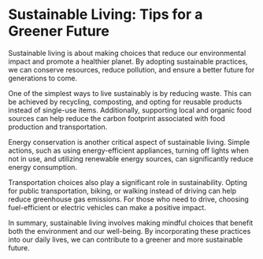 # Sustainable Living: Tips for a Greener Future

Sustainable living is about making choices that reduce our environmental impact and promote a healthier planet. By adopting sustainable practices, we can conserve resources, reduce pollution, and ensure a better future for generations to come.

One of the simplest ways to live sustainably is by reducing waste. This can be achieved by recycling, composting, and opting for reusable products instead of single-use items. Additionally, supporting local and organic food sources can help reduce the carbon footprint associated with food production and transportation.

Energy conservation is another critical aspect of sustainable living. Simple actions, such as using energy-efficient appliances, turning off lights when not in use, and utilizing renewable energy sources, can significantly reduce energy consumption.

Transportation choices also play a significant role in sustainability. Opting for public transportation, biking, or walking instead of driving can help reduce greenhouse gas emissions. For those who need to drive, choosing fuel-efficient or electric vehicles can make a positive impact.

In summary, sustainable living involves making mindful choices that benefit both the environment and our well-being. By incorporating these practices into our daily lives, we can contribute to a greener and more sustainable future.
